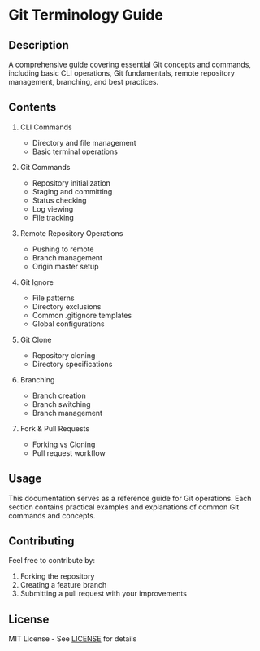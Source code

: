 
# Git Terminology Guide

## Description
A comprehensive guide covering essential Git concepts and commands, including basic CLI operations, Git fundamentals, remote repository management, branching, and best practices.

## Contents
1. CLI Commands
   - Directory and file management
   - Basic terminal operations

2. Git Commands
   - Repository initialization
   - Staging and committing
   - Status checking
   - Log viewing
   - File tracking

3. Remote Repository Operations
   - Pushing to remote
   - Branch management
   - Origin master setup

4. Git Ignore
   - File patterns
   - Directory exclusions
   - Common .gitignore templates
   - Global configurations

5. Git Clone
   - Repository cloning
   - Directory specifications

6. Branching
   - Branch creation
   - Branch switching
   - Branch management

7. Fork & Pull Requests
   - Forking vs Cloning
   - Pull request workflow

## Usage
This documentation serves as a reference guide for Git operations. Each section contains practical examples and explanations of common Git commands and concepts.

## Contributing
Feel free to contribute by:
1. Forking the repository
2. Creating a feature branch
3. Submitting a pull request with your improvements

## License
MIT License - See [LICENSE](LICENSE) for details
